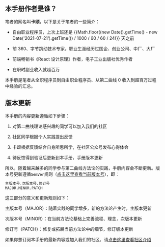 ## 本手册作者是谁？

笔者的网名叫**卡颂**，以下是关于笔者的一些简介：

- 自由职业程序员，上次上班还是 {{Math.floor((new Date().getTime() - new Date('2021-07-21').getTime()) / 1000 / 60 / 60 / 24)}} 天之前

- 前 360、字节跳动技术专家，职业生涯经历过国企、创业公司、中厂、大厂

- 前端畅销书《React 设计原理》作者，电子工业出版社优秀作者

- 在职时副业收入就超百万

本手册是笔者从全职程序员到自由职业程序员、从第二曲线 0 收入到超百万过程中经验的汇总。

## 版本更新

本手册的内容更新遵循如下步骤：

1. 对第二曲线理论感兴趣的同学可以加入我们的社区

2. 社区同学根据个人实践提出反馈

3. 卡颂根据反馈结合自身所思所学，在社区公众号发布心得体会

4. 待反馈得到验证后更新到本手册，手册版本更新

所以，随着越来越多的同学参与第二曲线方法论的实践，手册内容会不断更新。版本号更新遵循`SemVer`规则（[点击这里查看当前版本号](/index.md)），即：

```bash
主版本号.次版本号.修订号
MAJOR.MINOR.PATCH
```

这三部分的意义和更新规则如下：

主版本号（MAJOR）：随着实践的同学增多，新的方法论产生时，主版本更新

次版本号（MINOR）：在当前方法论基础上完善流程、理念，次版本更新

修订号（PATCH）：修复或拓展当前方法论中的细节，修订版本更新

如果你想订阅本手册的最新内容或加入我们的社区，请[点击这里查看社区介绍](/docs/about.md)
